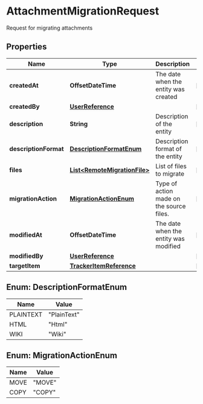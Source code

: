 

# AttachmentMigrationRequest

Request for migrating attachments

## Properties

Name | Type | Description | Notes
------------ | ------------- | ------------- | -------------
**createdAt** | **OffsetDateTime** | The date when the entity was created |  [optional]
**createdBy** | [**UserReference**](UserReference.md) |  |  [optional]
**description** | **String** | Description of the entity |  [optional]
**descriptionFormat** | [**DescriptionFormatEnum**](#DescriptionFormatEnum) | Description format of the entity |  [optional]
**files** | [**List&lt;RemoteMigrationFile&gt;**](RemoteMigrationFile.md) | List of files to migrate |  [optional]
**migrationAction** | [**MigrationActionEnum**](#MigrationActionEnum) | Type of action made on the source files. |  [optional]
**modifiedAt** | **OffsetDateTime** | The date when the entity was modified |  [optional]
**modifiedBy** | [**UserReference**](UserReference.md) |  |  [optional]
**targetItem** | [**TrackerItemReference**](TrackerItemReference.md) |  |  [optional]



## Enum: DescriptionFormatEnum

Name | Value
---- | -----
PLAINTEXT | &quot;PlainText&quot;
HTML | &quot;Html&quot;
WIKI | &quot;Wiki&quot;



## Enum: MigrationActionEnum

Name | Value
---- | -----
MOVE | &quot;MOVE&quot;
COPY | &quot;COPY&quot;



